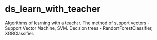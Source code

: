 # ds_learn_with_teacher

Algorithms of learning with a teacher. 
The method of support vectors - Support Vector Machine, SVM. 
Decision trees - RandomForestClassifier, XGBClassifier.


